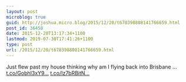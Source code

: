 ```yaml
---
layout: post
microblog: true
guid: http://joshua.micro.blog/2015/12/20/t678398808141766659.html
post_id: 36458
date: 2015-12-20T13:17:34+1100
lastmod: 2019-07-30T17:41:26+1100
type: post
url: /2015/12/20/t678398808141766659.html
---
```

Just flew past my house thinking why am I flying back into Brisbane ... [t.co/GobhI3xY9...](https://t.co/GobhI3xY9G) [t.co/Iz7bRBitN...](https://t.co/Iz7bRBitNA)
